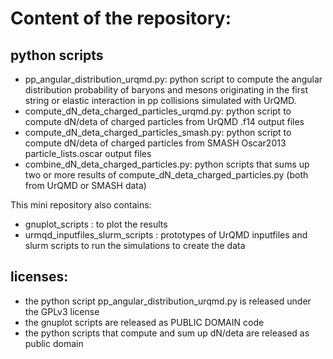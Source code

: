 # Content of the repository:

## python scripts

- pp_angular_distribution_urqmd.py: python script to compute the angular distribution probability of baryons and mesons
  originating in the first string or elastic interaction in pp collisions simulated with UrQMD.
- compute_dN_deta_charged_particles_urqmd.py: python script to compute dN/deta of charged particles from UrQMD .f14 output files
- compute_dN_deta_charged_particles_smash.py: python script to compute dN/deta of charged particles from SMASH Oscar2013 particle_lists.oscar output files
- combine_dN_deta_charged_particles.py: python scripts that sums up two or more results of compute_dN_deta_charged_particles.py (both from UrQMD or SMASH data)

This mini repository also contains:
- gnuplot_scripts : to plot the results
- urmqd_inputfiles_slurm_scripts : prototypes of UrQMD inputfiles and slurm scripts to run the simulations to create the data

## licenses:

- the python script pp_angular_distribution_urqmd.py is released under the GPLv3 license
- the gnuplot scripts are released as PUBLIC DOMAIN code
- the python scripts that compute and sum up dN/deta are released as public domain
